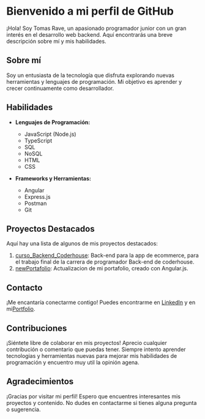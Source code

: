 # Bienvenido a mi perfil de GitHub

¡Hola! Soy Tomas Rave, un apasionado programador junior con un gran interés en el desarrollo web backend. Aquí encontrarás una breve descripción sobre mí y mis habilidades.

## Sobre mí

Soy un entusiasta de la tecnología que disfruta explorando nuevas herramientas y lenguajes de programación. Mi objetivo es aprender y crecer continuamente como desarrollador.

## Habilidades

- **Lenguajes de Programación:**
  - JavaScript (Node.js)
  - TypeScript
  - SQL
  - NoSQL
  - HTML
  - CSS
  
- **Frameworks y Herramientas:**
  - Angular
  - Express.js
  - Postman
  - Git

## Proyectos Destacados

Aquí hay una lista de algunos de mis proyectos destacados:

1. [curso_Backend_Coderhouse](https://github.com/TomyReiv/curso_Backend_Coderhouse.git): Back-end para la app de ecommerce, para el trabajo final de la carrera de programador Back-end de coderhouse.
2. [newPortafolio](https://github.com/TomyReiv/newPortafolio.git): Actualizacion de mi portafolio, creado con Angular.js.

## Contacto

¡Me encantaría conectarme contigo! Puedes encontrarme en [LinkedIn](www.linkedin.com/in/tomas-rave-dev) y en mi[Portfolio](www.tomasravedev.com.ar).

## Contribuciones

¡Siéntete libre de colaborar en mis proyectos! Aprecio cualquier contribución o comentario que puedas tener. Siempre intento aprender tecnologias y herramientas nuevas para mejorar mis habilidades de programación y encuentro muy util la opinión agena.

## Agradecimientos

¡Gracias por visitar mi perfil! Espero que encuentres interesantes mis proyectos y contenido. No dudes en contactarme si tienes alguna pregunta o sugerencia.

